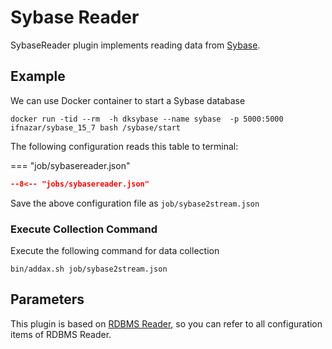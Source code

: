 # Sybase Reader

SybaseReader plugin implements reading data from [Sybase][1].

## Example

We can use Docker container to start a Sybase database

```shell
docker run -tid --rm  -h dksybase --name sybase  -p 5000:5000  ifnazar/sybase_15_7 bash /sybase/start
```

The following configuration reads this table to terminal:

=== "job/sybasereader.json"

  ```json
  --8<-- "jobs/sybasereader.json"
  ```

Save the above configuration file as `job/sybase2stream.json`

### Execute Collection Command

Execute the following command for data collection

```shell
bin/addax.sh job/sybase2stream.json
```

## Parameters

This plugin is based on [RDBMS Reader](../rdbmsreader), so you can refer to all configuration items of RDBMS Reader.

[1]: https://en.wikipedia.org/wiki/Sybase